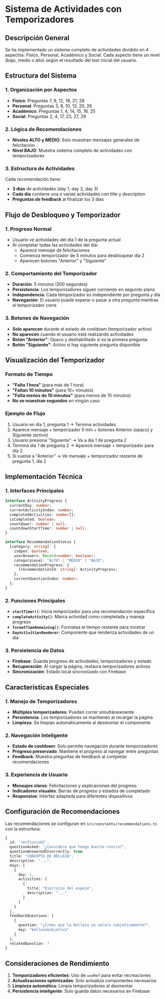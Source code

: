 # Sistema de Actividades con Temporizadores

## Descripción General

Se ha implementado un sistema completo de actividades dividido en 4 aspectos: Físico, Personal, Académico y Social. Cada aspecto tiene un nivel (bajo, medio o alto) según el resultado del test inicial del usuario.

## Estructura del Sistema

### 1. Organización por Aspectos
- **Físico**: Preguntas 7, 9, 12, 18, 21, 28
- **Personal**: Preguntas 3, 8, 10, 13, 20, 26
- **Académico**: Preguntas 1, 4, 14, 15, 16, 25
- **Social**: Preguntas 2, 4, 17, 23, 27, 29

### 2. Lógica de Recomendaciones
- **Niveles ALTO y MEDIO**: Solo muestran mensajes generales de felicitación
- **Nivel BAJO**: Muestra sistema completo de actividades con temporizadores

### 3. Estructura de Actividades
Cada recomendación tiene:
- **3 días** de actividades (day 1, day 2, day 3)
- **Cada día** contiene una o varias actividades con title y description
- **Preguntas de feedback** al finalizar los 3 días

## Flujo de Desbloqueo y Temporizador

### 1. Progreso Normal
- Usuario ve actividades del día 1 de la pregunta actual
- Al completar todas las actividades del día:
  - Aparece mensaje de felicitaciones
  - Comienza temporizador de 5 minutos para desbloquear día 2
  - Aparecen botones "Anterior" y "Siguiente"

### 2. Comportamiento del Temporizador
- **Duración**: 5 minutos (300 segundos)
- **Persistencia**: Los temporizadores siguen corriendo en segundo plano
- **Independencia**: Cada temporizador es independiente por pregunta y día
- **Navegación**: El usuario puede esperar o pasar a otra pregunta mientras el temporizador corre

### 3. Botones de Navegación
- **Solo aparecen** durante el estado de cooldown (temporizador activo)
- **No aparecen** cuando el usuario está realizando actividades
- **Botón "Anterior"**: Opaco y deshabilitado si es la primera pregunta
- **Botón "Siguiente"**: Activo si hay siguiente pregunta disponible

## Visualización del Temporizador

### Formato de Tiempo
- **"Falta 1 hora"** (para más de 1 hora)
- **"Faltan 10 minutos"** (para 10+ minutos)
- **"Falta menos de 10 minutos"** (para menos de 10 minutos)
- **No se muestran segundos** en ningún caso

### Ejemplo de Flujo
1. Usuario en día 1, pregunta 1 → Termina actividades
2. Aparece mensaje + temporizador 5 min + botones Anterior (opaco) y Siguiente (activo)
3. Usuario presiona "Siguiente" → Va a día 1 de pregunta 2
4. Termina día 1 de pregunta 2 → Aparece mensaje + temporizador para día 2
5. Si vuelve a "Anterior" → Ve mensaje + temporizador restante de pregunta 1, día 2

## Implementación Técnica

### 1. Interfaces Principales
```typescript
interface ActivityProgress {
  currentDay: number;
  currentActivityIndex: number;
  completedActivities: number[];
  isCompleted: boolean;
  countdown?: number | null;
  countdownStartTime?: number | null;
}

interface RecommendationStatus {
  [category: string]: {
    isOpen: boolean;
    userAnswers: Record<number, boolean>;
    categoryLevel: "ALTO" | "MEDIO" | "BAJO";
    recommendationProgress: {
      [recommendationId: string]: ActivityProgress;
    };
    currentQuestionIndex: number;
  };
}
```

### 2. Funciones Principales
- **`startTimer()`**: Inicia temporizador para una recomendación específica
- **`completeActivity()`**: Marca actividad como completada y maneja progreso
- **`formatTimeRemaining()`**: Formatea el tiempo restante para mostrar
- **`DayActivitiesRenderer`**: Componente que renderiza actividades de un día

### 3. Persistencia de Datos
- **Firebase**: Guarda progreso de actividades, temporizadores y estado
- **Recuperación**: Al cargar la página, restaura temporizadores activos
- **Sincronización**: Estado local sincronizado con Firebase

## Características Especiales

### 1. Manejo de Temporizadores
- **Múltiples temporizadores**: Pueden correr simultáneamente
- **Persistencia**: Los temporizadores se mantienen al recargar la página
- **Limpieza**: Se limpian automáticamente al desmontar el componente

### 2. Navegación Inteligente
- **Estado de cooldown**: Solo permite navegación durante temporizadores
- **Progreso preservado**: Mantiene el progreso al navegar entre preguntas
- **Feedback**: Muestra preguntas de feedback al completar recomendaciones

### 3. Experiencia de Usuario
- **Mensajes claros**: Felicitaciones y explicaciones del progreso
- **Indicadores visuales**: Barras de progreso y estados de completado
- **Responsive**: Interfaz adaptada para diferentes dispositivos

## Configuración de Recomendaciones

Las recomendaciones se configuran en `src/constants/recommendations.ts` con la estructura:

```typescript
{
  id: 'recFisicoQ7',
  questionAsked: "¿Considero que tengo bonito rostro?",
  questionAnsweredIncorrectly: true,
  title: "CONCEPTO DE BELLEZA",
  description: "...",
  days: [
    {
      day: 1,
      activities: [
        {
          title: "Ejercicio del espejo",
          description: "..."
        }
      ]
    }
  ],
  feedbackQuestions: [
    {
      question: "¿Crees que la belleza se valora subjetivamente?",
      key: "bellezaSubjetiva"
    }
  ],
  relatedQuestion: 7
}
```

## Consideraciones de Rendimiento

1. **Temporizadores eficientes**: Uso de `useRef` para evitar recreaciones
2. **Actualizaciones optimizadas**: Solo actualiza componentes necesarios
3. **Limpieza automática**: Limpia temporizadores al desmontar
4. **Persistencia inteligente**: Solo guarda datos necesarios en Firebase 